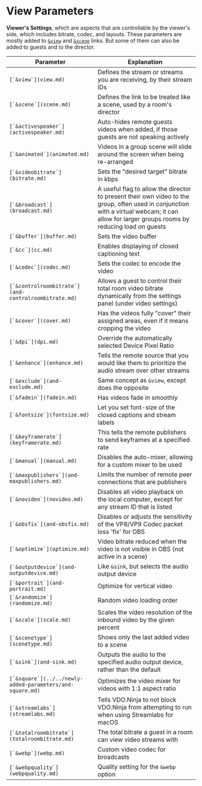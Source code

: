 # View Parameters

**Viewer's Settings**, which are aspects that are controllable by the viewer's side, which includes bitrate, codec, and layouts. These parameters are mostly added to [`&view`](view.md) and [`&scene`](scene.md) links. But some of them can also be added to guests and to the director.

| Parameter                                                   | Explanation                                                                                                                                                                                   |
| ----------------------------------------------------------- | --------------------------------------------------------------------------------------------------------------------------------------------------------------------------------------------- |
| ``[`&view`](view.md)``                                      | Defines the stream or streams you are receiving, by their stream IDs                                                                                                                          |
| ``[`&scene`](scene.md)``                                    | Defines the link to be treated like a scene, used by a room's director                                                                                                                        |
| ``[`&activespeaker`](activespeaker.md)``                    | Auto-hides remote guests videos when added, if those guests are not speaking actively                                                                                                         |
| ``[`&animated`](animated.md)``                              | Videos in a group scene will slide around the screen when being re-arranged                                                                                                                   |
| ``[`&videobitrate`](bitrate.md)``                           | Sets the "desired target" bitrate in kbps                                                                                                                                                     |
| ``[`&broadcast`](broadcast.md)``                            | A useful flag to allow the director to present their own video to the group, often used in conjunction with a virtual webcam; it can allow for larger groups rooms by reducing load on guests |
| ``[`&buffer`](buffer.md)``                                  | Sets the video buffer                                                                                                                                                                         |
| ``[`&cc`](cc.md)``                                          | Enables displaying of closed captioning text                                                                                                                                                  |
| ``[`&codec`](codec.md)``                                    | Sets the codec to encode the video                                                                                                                                                            |
| ``[`&controlroombitrate`](and-controlroombitrate.md)``      | Allows a guest to control their total room video bitrate dynamically from the settings panel (under video settings)                                                                           |
| ``[`&cover`](cover.md)``                                    | Has the videos fully "cover" their assigned areas, even if it means cropping the video                                                                                                        |
| ``[`&dpi`](dpi.md)``                                        | Override the automatically selected Device Pixel Ratio                                                                                                                                        |
| ``[`&enhance`](enhance.md)``                                | Tells the remote source that you would like them to prioritize the audio stream over other streams                                                                                            |
| ``[`&exclude`](and-exclude.md)``                            | Same concept as `&view`, except does the opposite                                                                                                                                             |
| ``[`&fadein`](fadein.md)``                                  | Has videos fade in smoothly                                                                                                                                                                   |
| ``[`&fontsize`](fontsize.md)``                              | Let you set font-size of the closed captions and stream labels                                                                                                                                |
| ``[`&keyframerate`](keyframerate.md)``                      | This tells the remote publishers to send keyframes at a specified rate                                                                                                                        |
| ``[`&manual`](manual.md)``                                  | Disables the auto-mixer, allowing for a custom mixer to be used                                                                                                                               |
| ``[`&maxpublishers`](and-maxpublishers.md)``                | Limits the number of remote peer connections that are publishers                                                                                                                              |
| ``[`&novideo`](novideo.md)``                                | Disables all video playback on the local computer, except for any stream ID that is listed                                                                                                    |
| ``[`&obsfix`](and-obsfix.md)``                              | Disables or adjusts the sensitivity of the VP8/VP9 Codec packet loss 'fix' for OBS                                                                                                            |
| ``[`&optimize`](optimize.md)``                              | Video bitrate reduced when the video is not visible in OBS (not active in a scene)                                                                                                            |
| ``[`&outputdevice`](and-outputdevice.md)``                  | Like `&sink`, but selects the audio output device                                                                                                                                             |
| ``[`&portrait`](and-portrait.md)``                          | Optimize for vertical video                                                                                                                                                                   |
| ``[`&randomize`](randomize.md)``                            | Random video loading order                                                                                                                                                                    |
| ``[`&scale`](scale.md)``                                    | Scales the video resolution of the inbound video by the given percent                                                                                                                         |
| ``[`&scenetype`](scenetype.md)``                            | Shows only the last added video to a scene                                                                                                                                                    |
| ``[`&sink`](and-sink.md)``                                  | Outputs the audio to the specified audio output device, rather than the default                                                                                                               |
| ``[`&square`](../../newly-added-parameters/and-square.md)`` | Optimizes the video mixer for videos with 1:1 aspect ratio                                                                                                                                    |
| ``[`&streamlabs`](streamlabs.md)``                          | Tells VDO.Ninja to not block VDO.Ninja from attempting to run when using Streamlabs for macOS                                                                                                 |
| ``[`&totalroombitrate`](totalroombitrate.md)``              | The total bitrate a guest in a room can view video streams with                                                                                                                               |
| ``[`&webp`](webp.md)``                                      | Custom video codec for broadcasts                                                                                                                                                             |
| ``[`&webpquality`](webpquality.md)``                        | Quality setting for the `&webp` option                                                                                                                                                        |
